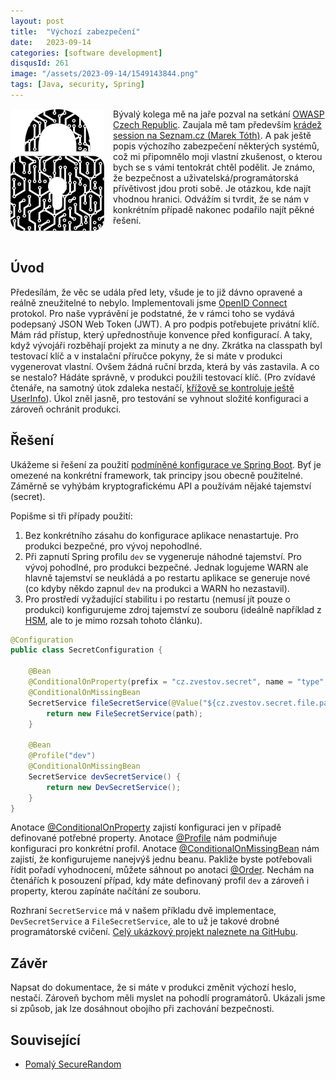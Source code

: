 ```yaml
---
layout: post
title:  "Výchozí zabezpečení"
date:   2023-09-14
categories: [software development]
disqusId: 261
image: "/assets/2023-09-14/1549143844.png"
tags: [Java, security, Spring]
---
```

<div style="float: left; margin: 0 1em 1em 0; text-align: center;"><img src="/assets/2023-09-14/1549143844.png" /></div>

Bývalý kolega mě na jaře pozval na setkání [OWASP Czech Republic](https://owasp.org/www-chapter-czech-republic/).
Zaujala mě tam především [krádež session na Seznam.cz (Marek Tóth)](https://marektoth.cz/blog/dalsi-kradez-session-na-seznamu/).
A pak ještě popis výchozího zabezpečení některých systémů, což mi připomnělo moji vlastní zkušenost, o kterou bych se s vámi tentokrát chtěl podělit.
Je známo, že bezpečnost a uživatelská/programátorská přívětivost jdou proti sobě.
Je otázkou, kde najít vhodnou hranici.
Odvážím si tvrdit, že se nám v konkrétním případě nakonec podařilo najít pěkné řešení.

<div style="clear:both"></div>
<!--more-->


## Úvod

Předesílám, že věc se udála před lety, všude je to již dávno opravené a reálně zneužitelné to nebylo.
Implementovali jsme [OpenID Connect](https://auth0.com/docs/authenticate/protocols/openid-connect-protocol) protokol.
Pro naše vyprávění je podstatné, že v rámci toho se vydává podepsaný JSON Web Token (JWT).
A pro podpis potřebujete privátní klíč.
Mám rád přístup, který upřednostňuje konvence před konfigurací.
A taky, když vývojáři rozběhají projekt za minuty a ne dny.
Zkrátka na classpath byl testovací klíč a v instalační příručce pokyny, že si máte v produkci vygenerovat vlastní.
Ovšem žádná ruční brzda, která by vás zastavila.
A co se nestalo?
Hádáte správně, v produkci použili testovací klíč.
(Pro zvídavé čtenáře, na samotný útok zdaleka nestačí, [křížově se kontroluje ještě UserInfo](https://openid.net/specs/openid-connect-core-1_0.html#Overview)).
Úkol zněl jasně, pro testování se vyhnout složité konfiguraci a zároveň ochránit produkci.


## Řešení

Ukážeme si řešení za použití [podmíněné konfigurace ve Spring Boot](https://reflectoring.io/spring-boot-conditionals/).
Byť je omezené na konkrétní framework, tak principy jsou obecně použitelné.
Záměrně se vyhýbám kryptografickému API a používám nějaké tajemství (secret).

Popišme si tři případy použití:
1. Bez konkrétního zásahu do konfigurace aplikace nenastartuje. Pro produkci bezpečné, pro vývoj nepohodlné.
2. Při zapnutí Spring profilu `dev` se vygeneruje náhodné tajemství. Pro vývoj pohodlné, pro produkci bezpečné.
   Jednak logujeme WARN ale hlavně tajemství se neukládá a po restartu aplikace se generuje nové
   (co kdyby někdo zapnul `dev` na produkci a WARN ho nezastavil).
3. Pro prostředí vyžadující stabilitu i po restartu (nemusí jít pouze o produkci) konfigurujeme zdroj tajemství ze souboru
   (ideálně například z [HSM](https://en.wikipedia.org/wiki/Hardware_security_module), ale to je mimo rozsah tohoto článku).

```java
@Configuration
public class SecretConfiguration {

    @Bean
    @ConditionalOnProperty(prefix = "cz.zvestov.secret", name = "type", havingValue = "file")
    @ConditionalOnMissingBean
    SecretService fileSecretService(@Value("${cz.zvestov.secret.file.path}") Path path) {
        return new FileSecretService(path);
    }

    @Bean
    @Profile("dev")
    @ConditionalOnMissingBean
    SecretService devSecretService() {
        return new DevSecretService();
    }
}
```

Anotace [@ConditionalOnProperty](https://docs.spring.io/spring-boot/docs/current/api/org/springframework/boot/autoconfigure/condition/ConditionalOnProperty.html) zajistí konfiguraci jen v případě definované potřebné property.
Anotace [@Profile](https://docs.spring.io/spring-framework/docs/current/javadoc-api/org/springframework/context/annotation/Profile.html) nám podmiňuje konfiguraci pro konkrétní profil.
Anotace [@ConditionalOnMissingBean](https://docs.spring.io/spring-boot/docs/current/api/org/springframework/boot/autoconfigure/condition/ConditionalOnMissingBean.html) nám zajistí, že konfigurujeme nanejvýš jednu beanu.
Pakliže byste potřebovali řídit pořadí vyhodnocení, můžete sáhnout po anotaci [@Order](https://docs.spring.io/spring-framework/docs/current/javadoc-api/org/springframework/core/annotation/Order.html).
Nechám na čtenářích k posouzení případ, kdy máte definovaný profil `dev` a zároveň i property, kterou zapínáte načítání ze souboru. 

Rozhraní `SecretService` má v našem příkladu dvě implementace, `DevSecretService` a `FileSecretService`, ale to už je takové drobné programátorské cvičení.
[Celý ukázkový projekt naleznete na GitHubu](https://github.com/banterCZ/default-secret).


## Závěr

Napsat do dokumentace, že si máte v produkci změnit výchozí heslo, nestačí.
Zároveň bychom měli myslet na pohodlí programátorů.
Ukázali jsme si způsob, jak lze dosáhnout obojího při zachování bezpečnosti.


## Související

- [Pomalý SecureRandom](/software%20development/2020/10/19/pomaly-SecureRandom.html)
